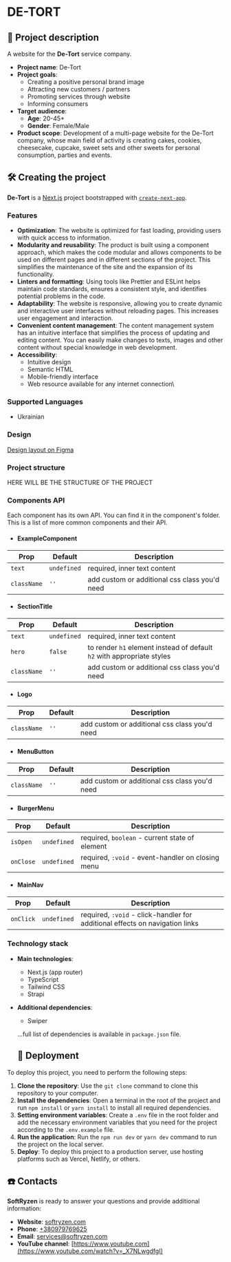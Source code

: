 # DE-TORT

## 📝 Project description

A website for the **De-Tort** service company.

- **Project name**: De-Tort
- **Project goals**:
  - Creating a positive personal brand image
  - Attracting new customers / partners
  - Promoting services through website
  - Informing consumers
- **Target audience**:
  - **Age**: 20-45+
  - **Gender**: Female/Male
- **Product scope**: Development of a multi-page website for the De-Tort company,
  whose main field of activity is creating cakes, cookies, cheesecake, cupcake,
  sweet sets and other sweets for personal consumption, parties and events.

## 🛠️ Creating the project

**De-Tort** is a [Next.js](https://nextjs.org/) project bootstrapped with
[`create-next-app`](https://github.com/vercel/next.js/tree/canary/packages/create-next-app).

### Features

- **Optimization**: The website is optimized for fast loading, providing users
  with quick access to information.
- **Modularity and reusability**: The product is built using a component
  approach, which makes the code modular and allows components to be used on
  different pages and in different sections of the project. This simplifies the
  maintenance of the site and the expansion of its functionality.
- **Linters and formatting**: Using tools like Prettier and ESLint helps
  maintain code standards, ensures a consistent style, and identifies potential
  problems in the code.
- **Adaptability**: The website is responsive, allowing you to create dynamic
  and interactive user interfaces without reloading pages. This increases user
  engagement and interaction.
- **Convenient content management**: The content management system has an
  intuitive interface that simplifies the process of updating and editing
  content. You can easily make changes to texts, images and other content
  without special knowledge in web development.
- **Accessibility**:
  - Intuitive design
  - Semantic HTML
  - Mobile-friendly interface
  - Web resource available for any internet connection\

### Supported Languages

- Ukrainian

### Design

[Design layout on Figma](https://www.figma.com/file/NuYeBIX57JuRDvX95kwER0/De-Tort?type=design&node-id=323-6219&mode=design&t=kOBpPpQyvex6Vg72-0)

### Project structure

HERE WILL BE THE STRUCTURE OF THE PROJECT

### Components API

Each component has its own API. You can find it in the component's folder. This
is a list of more common components and their API.

- #### ExampleComponent

| Prop        | Default     | Description                                   |
| ----------- | ----------- | --------------------------------------------- |
| `text`      | `undefined` | required, inner text content                  |
| `className` | `''`        | add custom or additional css class you'd need |

- #### SectionTitle

| Prop        | Default     | Description                                                            |
| ----------- | ----------- | ---------------------------------------------------------------------- |
| `text`      | `undefined` | required, inner text content                                           |
| `hero`      | `false`     | to render `h1` element instead of default `h2` with appropriate styles |
| `className` | `''`        | add custom or additional css class you'd need                          |

- #### Logo

| Prop        | Default | Description                                   |
| ----------- | ------- | --------------------------------------------- |
| `className` | `''`    | add custom or additional css class you'd need |

- #### MenuButton

| Prop        | Default | Description                                   |
| ----------- | ------- | --------------------------------------------- |
| `className` | `''`    | add custom or additional css class you'd need |

- #### BurgerMenu

| Prop      | Default     | Description                                       |
| --------- | ----------- | ------------------------------------------------- |
| `isOpen`  | `undefined` | required, `boolean` - current state of element    |
| `onClose` | `undefined` | required, `:void` - event-handler on closing menu |

- #### MainNav

| Prop      | Default     | Description                                                                  |
| --------- | ----------- | ---------------------------------------------------------------------------- |
| `onClick` | `undefined` | required, `:void` - click-handler for additional effects on navigation links |

### Technology stack

- **Main technologies**:

  - Next.js (app router)
  - TypeScript
  - Tailwind CSS
  - Strapi

- **Additional dependencies**:

  - Swiper

  ...full list of dependencies is available in `package.json` file.

  ## 📂 Deployment

To deploy this project, you need to perform the following steps:

1. **Clone the repository**: Use the `git clone` command to clone this
   repository to your computer.
2. **Install the dependencies**: Open a terminal in the root of the project and
   run `npm install` or `yarn install` to install all required dependencies.
3. **Setting environment variables**: Create a `.env` file in the root folder
   and add the necessary environment variables that you need for the project
   according to the `.env.example` file.
4. **Run the application**: Run the `npm run dev` or `yarn dev` command to run
   the project on the local server.
5. **Deploy**: To deploy this project to a production server, use hosting
   platforms such as Vercel, Netlify, or others.

## ☎️ Contacts

**SoftRyzen** is ready to answer your questions and provide additional
information:

- **Website**: [softryzen.com](https://softryzen.com/)
- **Phone**: <a href="tel:+380979769625">+380979769625</a>
- **Email**: [services@softryzen.com](mailto:services@softryzen.com)
- **YouTube channel**:
  [https://www.youtube.com](https://www.youtube.com/watch?v=_X7NLwgdfgI)
